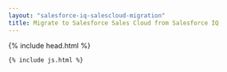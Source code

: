 ```yaml
---
layout: "salesforce-iq-salescloud-migration"
title: Migrate to Salesforce Sales Cloud from Salesforce IQ
---
```

<!DOCTYPE html>
<html>
    {% include head.html %}
    
    {% include js.html %}
</html>
